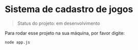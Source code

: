 # Sistema de cadastro de jogos #

> Status do projeto: em desenvolvimento

Para rodar esse projeto na sua máquina, por favor digite:

```
node app.js
```
